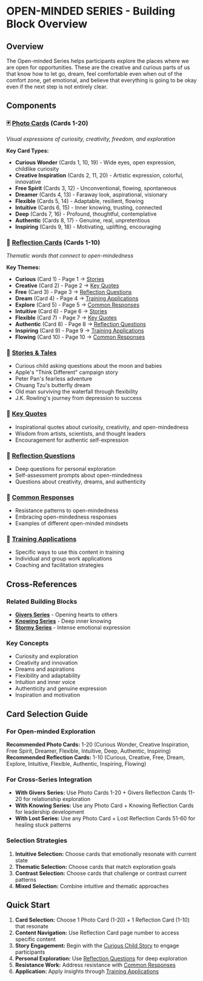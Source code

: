 # OPEN-MINDED SERIES - Building Block Overview

## Overview
The Open-minded Series helps participants explore the places where we are open for opportunities. These are the creative and curious parts of us that know how to let go, dream, feel comfortable even when out of the comfort zone, get emotional, and believe that everything is going to be okay even if the next step is not entirely clear.

## Components

### 🃏 [Photo Cards](../PHOTO-CARDS-INDEX.md) (Cards 1-20)
*Visual expressions of curiosity, creativity, freedom, and exploration*

**Key Card Types:**
- **Curious Wonder** (Cards 1, 10, 19) - Wide eyes, open expression, childlike curiosity
- **Creative Inspiration** (Cards 2, 11, 20) - Artistic expression, colorful, innovative
- **Free Spirit** (Cards 3, 12) - Unconventional, flowing, spontaneous
- **Dreamer** (Cards 4, 13) - Faraway look, aspirational, visionary
- **Flexible** (Cards 5, 14) - Adaptable, resilient, flowing
- **Intuitive** (Cards 6, 15) - Inner knowing, trusting, connected
- **Deep** (Cards 7, 16) - Profound, thoughtful, contemplative
- **Authentic** (Cards 8, 17) - Genuine, real, unpretentious
- **Inspiring** (Cards 9, 18) - Motivating, uplifting, encouraging

### 🔮 [Reflection Cards](../REFLECTION-CARDS-INDEX.md) (Cards 1-10)
*Thematic words that connect to open-mindedness*

**Key Themes:**
- **Curious** (Card 1) - Page 1 → [Stories](stories-tales.md)
- **Creative** (Card 2) - Page 2 → [Key Quotes](key-quotes.md)
- **Free** (Card 3) - Page 3 → [Reflection Questions](reflection-questions.md)
- **Dream** (Card 4) - Page 4 → [Training Applications](training-applications.md)
- **Explore** (Card 5) - Page 5 → [Common Responses](common-responses.md)
- **Intuitive** (Card 6) - Page 6 → [Stories](stories-tales.md)
- **Flexible** (Card 7) - Page 7 → [Key Quotes](key-quotes.md)
- **Authentic** (Card 8) - Page 8 → [Reflection Questions](reflection-questions.md)
- **Inspiring** (Card 9) - Page 9 → [Training Applications](training-applications.md)
- **Flowing** (Card 10) - Page 10 → [Common Responses](common-responses.md)

### 📖 [Stories & Tales](stories-tales.md)
- Curious child asking questions about the moon and babies
- Apple's "Think Different" campaign story
- Peter Pan's fearless adventure
- Chuang Tzu's butterfly dream
- Old man surviving the waterfall through flexibility
- J.K. Rowling's journey from depression to success

### 💬 [Key Quotes](key-quotes.md)
- Inspirational quotes about curiosity, creativity, and open-mindedness
- Wisdom from artists, scientists, and thought leaders
- Encouragement for authentic self-expression

### 🤔 [Reflection Questions](reflection-questions.md)
- Deep questions for personal exploration
- Self-assessment prompts about open-mindedness
- Questions about creativity, dreams, and authenticity

### 💭 [Common Responses](common-responses.md)
- Resistance patterns to open-mindedness
- Embracing open-mindedness responses
- Examples of different open-minded mindsets

### 🎯 [Training Applications](training-applications.md)
- Specific ways to use this content in training
- Individual and group work applications
- Coaching and facilitation strategies

## Cross-References

### Related Building Blocks
- **[Givers Series](../givers/README.md)** - Opening hearts to others
- **[Knowing Series](../knowing/README.md)** - Deep inner knowing
- **[Stormy Series](../stormy/README.md)** - Intense emotional expression

### Key Concepts
- Curiosity and exploration
- Creativity and innovation
- Dreams and aspirations
- Flexibility and adaptability
- Intuition and inner voice
- Authenticity and genuine expression
- Inspiration and motivation

## Card Selection Guide

### **For Open-minded Exploration**
**Recommended Photo Cards:** 1-20 (Curious Wonder, Creative Inspiration, Free Spirit, Dreamer, Flexible, Intuitive, Deep, Authentic, Inspiring)
**Recommended Reflection Cards:** 1-10 (Curious, Creative, Free, Dream, Explore, Intuitive, Flexible, Authentic, Inspiring, Flowing)

### **For Cross-Series Integration**
- **With Givers Series:** Use Photo Cards 1-20 + Givers Reflection Cards 11-20 for relationship exploration
- **With Knowing Series:** Use any Photo Card + Knowing Reflection Cards for leadership development
- **With Lost Series:** Use any Photo Card + Lost Reflection Cards 51-60 for healing stuck patterns

### **Selection Strategies**
1. **Intuitive Selection:** Choose cards that emotionally resonate with current state
2. **Thematic Selection:** Choose cards that match exploration goals
3. **Contrast Selection:** Choose cards that challenge or contrast current patterns
4. **Mixed Selection:** Combine intuitive and thematic approaches

## Quick Start
1. **Card Selection:** Choose 1 Photo Card (1-20) + 1 Reflection Card (1-10) that resonate
2. **Content Navigation:** Use Reflection Card page number to access specific content
3. **Story Engagement:** Begin with the [Curious Child Story](stories-tales.md) to engage participants
4. **Personal Exploration:** Use [Reflection Questions](reflection-questions.md) for deep exploration
5. **Resistance Work:** Address resistance with [Common Responses](common-responses.md)
6. **Application:** Apply insights through [Training Applications](training-applications.md)
